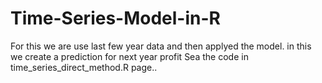 # Time-Series-Model-in-R
For this we are use last few year data and then applyed the model. in this we create a prediction for next year profit 
Sea the code in time_series_direct_method.R page..

